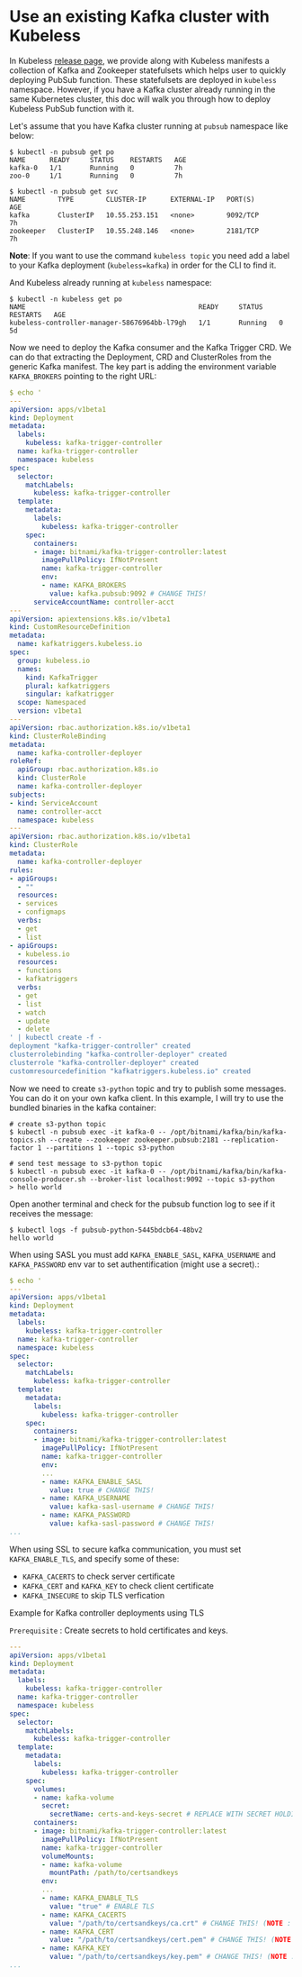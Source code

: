 # Use an existing Kafka cluster with Kubeless

In Kubeless [release page](https://github.com/kubeless/kubeless/releases), we provide along with Kubeless manifests a collection of Kafka and Zookeeper statefulsets which helps user to quickly deploying PubSub function. These statefulsets are deployed in `kubeless` namespace. However, if you have a Kafka cluster already running in the same Kubernetes cluster, this doc will walk you through how to deploy Kubeless PubSub function with it.

Let's assume that you have Kafka cluster running at `pubsub` namespace like below:

```console
$ kubectl -n pubsub get po
NAME      READY     STATUS    RESTARTS   AGE
kafka-0   1/1       Running   0          7h
zoo-0     1/1       Running   0          7h

$ kubectl -n pubsub get svc
NAME        TYPE        CLUSTER-IP      EXTERNAL-IP   PORT(S)             AGE
kafka       ClusterIP   10.55.253.151   <none>        9092/TCP            7h
zookeeper   ClusterIP   10.55.248.146   <none>        2181/TCP            7h
```

**Note**: If you want to use the command `kubeless topic` you need add a label to your Kafka deployment (`kubeless=kafka`) in order for the CLI to find it. 

And Kubeless already running at `kubeless` namespace:

```console
$ kubectl -n kubeless get po
NAME                                           READY     STATUS    RESTARTS   AGE
kubeless-controller-manager-58676964bb-l79gh   1/1       Running   0          5d
```

Now we need to deploy the Kafka consumer and the Kafka Trigger CRD. We can do that extracting the Deployment, CRD and ClusterRoles from the generic Kafka manifest. The key part is adding the environment variable `KAFKA_BROKERS` pointing to the right URL:

```yaml
$ echo '
---
apiVersion: apps/v1beta1
kind: Deployment
metadata:
  labels:
    kubeless: kafka-trigger-controller
  name: kafka-trigger-controller
  namespace: kubeless
spec:
  selector:
    matchLabels:
      kubeless: kafka-trigger-controller
  template:
    metadata:
      labels:
        kubeless: kafka-trigger-controller
    spec:
      containers:
      - image: bitnami/kafka-trigger-controller:latest
        imagePullPolicy: IfNotPresent
        name: kafka-trigger-controller
        env:
        - name: KAFKA_BROKERS
          value: kafka.pubsub:9092 # CHANGE THIS!
      serviceAccountName: controller-acct
---
apiVersion: apiextensions.k8s.io/v1beta1
kind: CustomResourceDefinition
metadata:
  name: kafkatriggers.kubeless.io
spec:
  group: kubeless.io
  names:
    kind: KafkaTrigger
    plural: kafkatriggers
    singular: kafkatrigger
  scope: Namespaced
  version: v1beta1
---
apiVersion: rbac.authorization.k8s.io/v1beta1
kind: ClusterRoleBinding
metadata:
  name: kafka-controller-deployer
roleRef:
  apiGroup: rbac.authorization.k8s.io
  kind: ClusterRole
  name: kafka-controller-deployer
subjects:
- kind: ServiceAccount
  name: controller-acct
  namespace: kubeless
---
apiVersion: rbac.authorization.k8s.io/v1beta1
kind: ClusterRole
metadata:
  name: kafka-controller-deployer
rules:
- apiGroups:
  - ""
  resources:
  - services
  - configmaps
  verbs:
  - get
  - list
- apiGroups:
  - kubeless.io
  resources:
  - functions
  - kafkatriggers
  verbs:
  - get
  - list
  - watch
  - update
  - delete
' | kubectl create -f -
deployment "kafka-trigger-controller" created
clusterrolebinding "kafka-controller-deployer" created
clusterrole "kafka-controller-deployer" created
customresourcedefinition "kafkatriggers.kubeless.io" created
```

Now we need to create `s3-python` topic and try to publish some messages. You can do it on your own kafka client. In this example, I will try to use the bundled binaries in the kafka container:

```console
# create s3-python topic
$ kubectl -n pubsub exec -it kafka-0 -- /opt/bitnami/kafka/bin/kafka-topics.sh --create --zookeeper zookeeper.pubsub:2181 --replication-factor 1 --partitions 1 --topic s3-python

# send test message to s3-python topic
$ kubectl -n pubsub exec -it kafka-0 -- /opt/bitnami/kafka/bin/kafka-console-producer.sh --broker-list localhost:9092 --topic s3-python
> hello world
```

Open another terminal and check for the pubsub function log to see if it receives the message:

```console
$ kubectl logs -f pubsub-python-5445bdcb64-48bv2
hello world
```

When using SASL you must add `KAFKA_ENABLE_SASL`, `KAFKA_USERNAME` and `KAFKA_PASSWORD` env var to set authentification (might use a secret).:

```yaml
$ echo '
---
apiVersion: apps/v1beta1
kind: Deployment
metadata:
  labels:
    kubeless: kafka-trigger-controller
  name: kafka-trigger-controller
  namespace: kubeless
spec:
  selector:
    matchLabels:
      kubeless: kafka-trigger-controller
  template:
    metadata:
      labels:
        kubeless: kafka-trigger-controller
    spec:
      containers:
      - image: bitnami/kafka-trigger-controller:latest
        imagePullPolicy: IfNotPresent
        name: kafka-trigger-controller
        env:
        ...
        - name: KAFKA_ENABLE_SASL
          value: true # CHANGE THIS!
        - name: KAFKA_USERNAME
          value: kafka-sasl-username # CHANGE THIS!
        - name: KAFKA_PASSWORD
          value: kafka-sasl-password # CHANGE THIS!
...
```

When using SSL to secure kafka communication, you must set `KAFKA_ENABLE_TLS`, and specify some of these: 
* `KAFKA_CACERTS` to check server certificate
* `KAFKA_CERT` and `KAFKA_KEY` to check client certificate
* `KAFKA_INSECURE` to skip TLS verfication

Example for Kafka controller deployments using TLS

`Prerequisite` : Create secrets to hold certificates and keys.

```yaml
---
apiVersion: apps/v1beta1
kind: Deployment
metadata:
  labels:
    kubeless: kafka-trigger-controller
  name: kafka-trigger-controller
  namespace: kubeless
spec:
  selector:
    matchLabels:
      kubeless: kafka-trigger-controller
  template:
    metadata:
      labels:
        kubeless: kafka-trigger-controller
    spec:
      volumes:
      - name: kafka-volume
        secret:
          secretName: certs-and-keys-secret # REPLACE WITH SECRET HOLDING CERTS AND KEYS
      containers:
      - image: bitnami/kafka-trigger-controller:latest
        imagePullPolicy: IfNotPresent
        name: kafka-trigger-controller
        volumeMounts:
        - name: kafka-volume
          mountPath: /path/to/certsandkeys
        env:
        ...
        - name: KAFKA_ENABLE_TLS
          value: "true" # ENABLE TLS
        - name: KAFKA_CACERTS
          value: "/path/to/certsandkeys/ca.crt" # CHANGE THIS! (NOTE : PATH HERE MATCHING THE MOUNT PATH ABOVE)
        - name: KAFKA_CERT
          value: "/path/to/certsandkeys/cert.pem" # CHANGE THIS! (NOTE : PATH HERE MATCHING THE MOUNT PATH ABOVE)
        - name: KAFKA_KEY
          value: "/path/to/certsandkeys/key.pem" # CHANGE THIS! (NOTE : PATH HERE MATCHING THE MOUNT PATH ABOVE)
...
```
